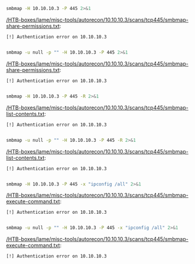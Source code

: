 ```bash
smbmap -H 10.10.10.3 -P 445 2>&1
```

[/HTB-boxes/lame/misc-tools/autorecon/10.10.10.3/scans/tcp445/smbmap-share-permissions.txt](file:///HTB-boxes/lame/misc-tools/autorecon/10.10.10.3/scans/tcp445/smbmap-share-permissions.txt):

```
[!] Authentication error on 10.10.10.3


```
```bash
smbmap -u null -p "" -H 10.10.10.3 -P 445 2>&1
```

[/HTB-boxes/lame/misc-tools/autorecon/10.10.10.3/scans/tcp445/smbmap-share-permissions.txt](file:///HTB-boxes/lame/misc-tools/autorecon/10.10.10.3/scans/tcp445/smbmap-share-permissions.txt):

```
[!] Authentication error on 10.10.10.3


```
```bash
smbmap -H 10.10.10.3 -P 445 -R 2>&1
```

[/HTB-boxes/lame/misc-tools/autorecon/10.10.10.3/scans/tcp445/smbmap-list-contents.txt](file:///HTB-boxes/lame/misc-tools/autorecon/10.10.10.3/scans/tcp445/smbmap-list-contents.txt):

```
[!] Authentication error on 10.10.10.3


```
```bash
smbmap -u null -p "" -H 10.10.10.3 -P 445 -R 2>&1
```

[/HTB-boxes/lame/misc-tools/autorecon/10.10.10.3/scans/tcp445/smbmap-list-contents.txt](file:///HTB-boxes/lame/misc-tools/autorecon/10.10.10.3/scans/tcp445/smbmap-list-contents.txt):

```
[!] Authentication error on 10.10.10.3


```
```bash
smbmap -H 10.10.10.3 -P 445 -x "ipconfig /all" 2>&1
```

[/HTB-boxes/lame/misc-tools/autorecon/10.10.10.3/scans/tcp445/smbmap-execute-command.txt](file:///HTB-boxes/lame/misc-tools/autorecon/10.10.10.3/scans/tcp445/smbmap-execute-command.txt):

```
[!] Authentication error on 10.10.10.3


```
```bash
smbmap -u null -p "" -H 10.10.10.3 -P 445 -x "ipconfig /all" 2>&1
```

[/HTB-boxes/lame/misc-tools/autorecon/10.10.10.3/scans/tcp445/smbmap-execute-command.txt](file:///HTB-boxes/lame/misc-tools/autorecon/10.10.10.3/scans/tcp445/smbmap-execute-command.txt):

```
[!] Authentication error on 10.10.10.3


```
